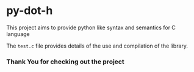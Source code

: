 # py-dot-h
This project aims to provide python like syntax and semantics for C language


The `test.c` file provides details of the use and compilation of the library.

### Thank You for checking out the project
